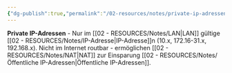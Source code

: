 ```yaml
---
{"dg-publish":true,"permalink":"/02-resources/notes/private-ip-adressen/","tags":["informatik/netzwerk/adressierung/lokal","lan/intern","informatik/netzwerk/ip/ipv4"],"noteIcon":"","updated":"2025-09-10T16:35:33.273+02:00"}
---
```



**Private IP-Adressen** - Nur im [[02 - RESOURCES/Notes/LAN\|LAN]] gültige [[02 - RESOURCES/Notes/IP-Adresse\|IP-Adresse]]n (10.x, 172.16-31.x, 192.168.x).
Nicht im Internet routbar - ermöglichen [[02 - RESOURCES/Notes/NAT\|NAT]] zur Einsparung [[02 - RESOURCES/Notes/Öffentliche IP-Adressen\|Öffentliche IP-Adressen]].